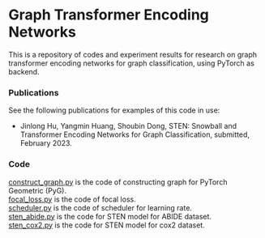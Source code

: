 # Graph Transformer Encoding Networks
This is a repository of codes and experiment results for research on graph transformer encoding networks for graph classification, using PyTorch as backend.
### Publications
See the following publications for examples of this code in use:
 * Jinlong Hu, Yangmin Huang, Shoubin Dong, STEN: Snowball and Transformer Encoding Networks for Graph Classification, submitted, February 2023.
 
### Code
[construct_graph.py](construct_graph.py) is the code of constructing graph for PyTorch Geometric (PyG).  
[focal_loss.py](focal_loss.py) is the code of focal loss.  
[scheduler.py](scheduler.py) is the code of scheduler for learning rate.  
[sten_abide.py](sten_abide.py) is the code for STEN model for ABIDE dataset.  
[sten_cox2.py](sten_cox2.py) is the code for STEN model for cox2 dataset.  
